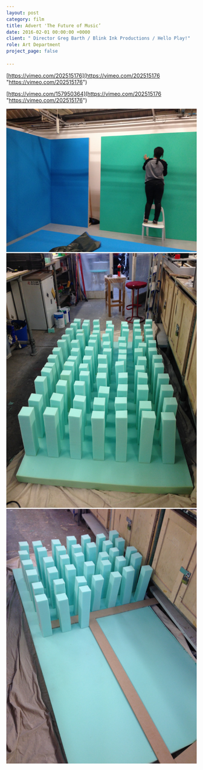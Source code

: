 ```yaml
---
layout: post
category: film
title: Advert 'The Future of Music’
date: 2016-02-01 00:00:00 +0000
client: " Director Greg Barth / Blink Ink Productions / Hello Play!"
role: Art Department
project_page: false

---
```

[https://vimeo.com/202515176](https://vimeo.com/202515176 "https://vimeo.com/202515176")

[https://vimeo.com/157950364](https://vimeo.com/202515176 "https://vimeo.com/202515176")

![](/uploads/IMG_4631.jpg)![](/uploads/IMG_4614.jpg)![](/uploads/IMG_4610.jpg)